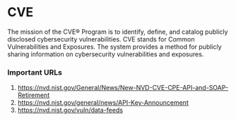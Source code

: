 # CVE
 The mission of the CVE® Program is to identify, define, and catalog publicly disclosed cybersecurity vulnerabilities.
 CVE stands for Common Vulnerabilities and Exposures. The system provides a method for publicly sharing information on cybersecurity vulnerabilities and exposures.

### Important URLs
1. https://nvd.nist.gov/General/News/New-NVD-CVE-CPE-API-and-SOAP-Retirement
2. https://nvd.nist.gov/general/news/API-Key-Announcement
3. https://nvd.nist.gov/vuln/data-feeds
